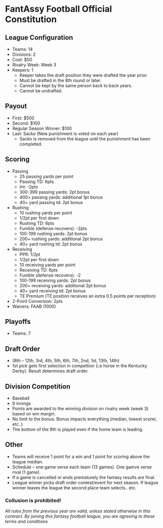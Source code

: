 # FantAssy Football Official Constitution

## League Configuration
* Teams: 14	
* Divisions: 2	
* Cost: $50
* Rivalry Week: Week 3
* Keepers: 1
  * Keeper takes the draft position they were drafted the year prior. 
  * Must be drafted in the 8th round or later. 
  * Cannot be kept by the same person back to back years. 
  * Cannot be undrafted. 

## Payout
* First: $500
* Second: $100
* Regular Season Winner: $100	
* Last: Sacko (New punishment is voted on each year)
  * Sacko is removed from the league until the punishment has been completed.

## Scoring
* Passing
  * 25 passing yards per point
  * Passing TD: 6pts
  * Int: -2pts
  * 300-399 passing yards: 2pt bonus
  * 400+ passing yards: additional 1pt bonus
  * 40+ yard passing td: 2pt bonus
* Rushing
  * 10 rushing yards per point
  * 1/2pt per first down
  * Rushing TD: 6pts
  * Fumble (defense recovers): -2pts
  * 100-199 rushing yards: 2pt bonus
  * 200+ rushing yards: additional 2pt bonus
  * 40+ yard rushing td: 2pt bonus
* Receiving 
  * PPR: 1/2pt
  * 1/2pt per first down
  * 10 receiving yards per point
  * Receiving TD: 6pts
  * Fumble (defense recovers): -2
  * 100-199 receiving yards: 2pt bonus
  * 200+ receiving yards: additional 2pt bonus
  * 40+ yard receiving td: 2pt bonus
  * TE Premium (TE position receives an extra 0.5 points per reception)
* 2-Point Conversion: 2pts
* Waivers: FAAB (1000)

## Playoffs
* Teams: 7		

## Draft Order
* (8th – 12th, 3rd, 4th, 5th, 6th, 7th, 2nd, 1st, 13th, 14th)
* 1st pick gets first selection in compettion (i.e horse in the Kentucky Derby). Result determines draft order.

## Division Competition
* Baseball
* 9 innings
* Points are awarded to the winning division on rivalry week (week 3) based on win margin.
* No limit to the bonus. Bonus impacts everything (median, lowest scorer, etc..)
* The bottom of the 9th is played even if the home team is leading.

## Other
* Teams will receive 1 point for a win and 1 point for scoring above the league median. 
* Schedule – one game verse each team (13 games). One gamve verse rival (1 game).
* If a game is cancelled or ends prematurely the fantasy results are final.
* League winner picks draft order contest/event for next season. If league winner leaves the league the second place team selects.. etc.

### Collusion is prohibited! 


*All rules from the previous year are valid, unless stated otherwise in this contract. By joining this fantasy football league, you are agreeing to these terms and conditions*

